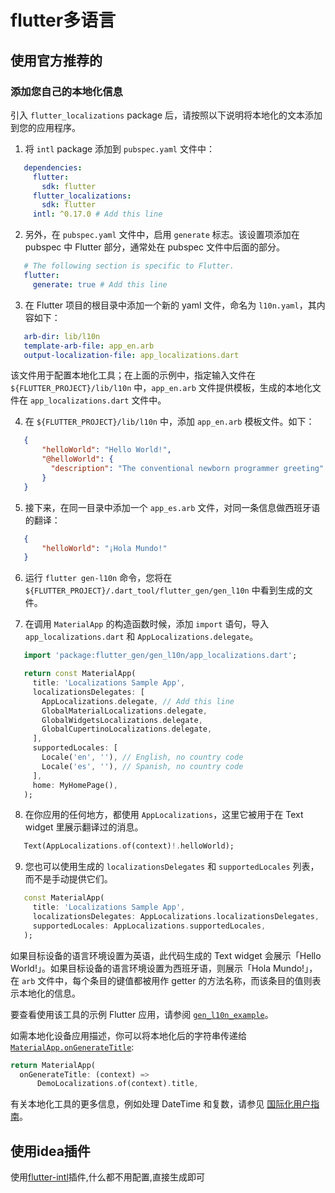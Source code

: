 # flutter多语言

## 使用官方推荐的

### 添加您自己的本地化信息

引入 `flutter_localizations` package 后，请按照以下说明将本地化的文本添加到您的应用程序。

1. 将 `intl` package 添加到 `pubspec.yaml` 文件中：

```yaml
   dependencies:
     flutter:
       sdk: flutter
     flutter_localizations:
       sdk: flutter
     intl: ^0.17.0 # Add this line
```

2. 另外，在 `pubspec.yaml` 文件中，启用 `generate` 标志。该设置项添加在 pubspec 中 Flutter 部分，通常处在 pubspec 文件中后面的部分。

```yaml
   # The following section is specific to Flutter.
   flutter:
     generate: true # Add this line
```

3. 在 Flutter 项目的根目录中添加一个新的 yaml 文件，命名为 `l10n.yaml`，其内容如下：

```yaml
   arb-dir: lib/l10n
   template-arb-file: app_en.arb
   output-localization-file: app_localizations.dart
```

   该文件用于配置本地化工具；在上面的示例中，指定输入文件在 `${FLUTTER_PROJECT}/lib/l10n` 中，`app_en.arb` 文件提供模板，生成的本地化文件在 `app_localizations.dart` 文件中。

4. 在 `${FLUTTER_PROJECT}/lib/l10n` 中，添加 `app_en.arb` 模板文件。如下：

```json
   {
       "helloWorld": "Hello World!",
       "@helloWorld": {
         "description": "The conventional newborn programmer greeting"
       }
   }
```

5. 接下来，在同一目录中添加一个 `app_es.arb` 文件，对同一条信息做西班牙语的翻译：

```json
   {
       "helloWorld": "¡Hola Mundo!"
   }
```

6. 运行 `flutter gen-l10n` 命令，您将在 `${FLUTTER_PROJECT}/.dart_tool/flutter_gen/gen_l10n` 中看到生成的文件。

7. 在调用 `MaterialApp` 的构造函数时候，添加 `import` 语句，导入 `app_localizations.dart` 和 `AppLocalizations.delegate`。

```dart
   import 'package:flutter_gen/gen_l10n/app_localizations.dart';
```

```dart
   return const MaterialApp(
     title: 'Localizations Sample App',
     localizationsDelegates: [
       AppLocalizations.delegate, // Add this line
       GlobalMaterialLocalizations.delegate,
       GlobalWidgetsLocalizations.delegate,
       GlobalCupertinoLocalizations.delegate,
     ],
     supportedLocales: [
       Locale('en', ''), // English, no country code
       Locale('es', ''), // Spanish, no country code
     ],
     home: MyHomePage(),
   );
```

8. 在你应用的任何地方，都使用 `AppLocalizations`，这里它被用于在 Text widget 里展示翻译过的消息。

```dart
   Text(AppLocalizations.of(context)!.helloWorld);
```

9. 您也可以使用生成的 `localizationsDelegates` 和 `supportedLocales` 列表，而不是手动提供它们。

```dart
   const MaterialApp(
     title: 'Localizations Sample App',
     localizationsDelegates: AppLocalizations.localizationsDelegates,
     supportedLocales: AppLocalizations.supportedLocales,
   );
```

   如果目标设备的语言环境设置为英语，此代码生成的 Text widget 会展示「Hello World!」。如果目标设备的语言环境设置为西班牙语，则展示「Hola Mundo!」，在 `arb` 文件中，每个条目的键值都被用作 getter 的方法名称，而该条目的值则表示本地化的信息。

要查看使用该工具的示例 Flutter 应用，请参阅 [`gen_l10n_example`](https://github.com/cfug/flutter.cn/tree/master/examples/internationalization/gen_l10n_example)。

如需本地化设备应用描述，你可以将本地化后的字符串传递给 [`MaterialApp.onGenerateTitle`](https://api.flutter-io.cn/flutter/material/MaterialApp/onGenerateTitle.html):

```dart
return MaterialApp(
  onGenerateTitle: (context) =>
      DemoLocalizations.of(context).title,
```

有关本地化工具的更多信息，例如处理 DateTime 和复数，请参见 [国际化用户指南](https://flutter.cn/docs/go/i18n-user-guide)。

## 使用idea插件

使用[flutter-intl](https://plugins.jetbrains.com/plugin/13666-flutter-intl)插件,什么都不用配置,直接生成即可
